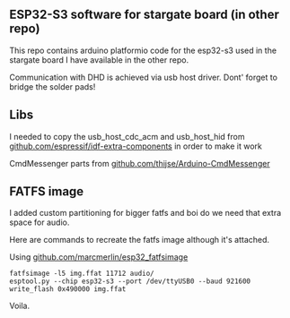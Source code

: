 ## ESP32-S3 software for stargate board (in other repo)

This repo contains arduino platformio code for the esp32-s3
used in the stargate board I have available in the other repo.

Communication with DHD is achieved via usb host driver. 
Dont' forget to bridge the solder pads!

## Libs

I needed to copy the usb_host_cdc_acm and usb_host_hid from [github.com/espressif/idf-extra-components](https://github.com/espressif/idf-extra-components) 
in order to make it work

CmdMessenger parts from  [github.com/thijse/Arduino-CmdMessenger](https://github.com/thijse/Arduino-CmdMessenger)

## FATFS image

I added custom partitioning for bigger fatfs and boi do we need that extra space for audio.

Here are commands to recreate the fatfs image although it's attached.

Using [github.com/marcmerlin/esp32_fatfsimage](https://github.com/marcmerlin/esp32_fatfsimage)

```
fatfsimage -l5 img.ffat 11712 audio/
esptool.py --chip esp32-s3 --port /dev/ttyUSB0 --baud 921600 write_flash 0x490000 img.ffat
```

Voila.